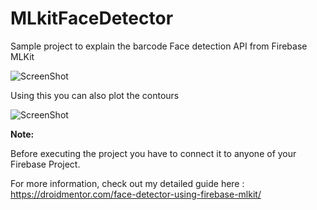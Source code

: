 # MLkitFaceDetector

Sample project to explain the barcode Face detection API from Firebase MLKit

![ScreenShot](https://droidmentor.com/wp-content/uploads/2018/11/mlkit_face_detection_example.jpg)

Using this you can also plot the contours

![ScreenShot](https://droidmentor.com/wp-content/uploads/2018/11/mlkit_face_contours_example-1.jpg)

**Note:**

Before executing the project you have to connect it to anyone of your Firebase Project.

For more information, check out my detailed guide here :  https://droidmentor.com/face-detector-using-firebase-mlkit/
